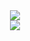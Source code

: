 <div align="center">
<img src="https://github.com/gibifyofficial/dtmoney-ignite/blob/master/public/Capa-desktop.png" />
  <br>
<img src="https://github.com/gibifyofficial/dtmoney-ignite/blob/master/public/Model-desktop.png" />
</div>
